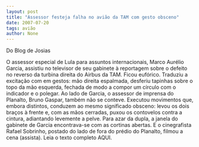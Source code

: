 ```yaml
---
layout: post
title: "Assessor festeja falha no avião da TAM com gesto obsceno"
date: 2007-07-20
tags: avião
author: None
---
```

Do Blog de Josias

O assessor especial de Lula para assuntos internacionais, Marco Aur&eacute;lio Garcia, assistiu no televisor de seu gabinete &agrave; reportagem sobre o defeito no reverso da turbina direita do Airbus da TAM. Ficou euf&oacute;rico. Traduziu a excita&ccedil;&atilde;o com em gestos: m&atilde;o direita espalmada, desferiu tapinhas sobre o topo da m&atilde;o esquerda, fechada de modo a compor um c&iacute;rculo com o indicador e o polegar.
Ao lado de Garcia, o assessor de imprensa do Planalto, Bruno Gaspar, tamb&eacute;m n&atilde;o se conteve. Executou movimentos que, embora distintos, conduzem ao mesmo significado obsceno: levou os dois bra&ccedil;os &agrave; frente e, com as m&atilde;os cerradas, puxou os contovelos contra a cintura, adiantando levemente a pelve. 
Para azar da dupla, a janela do gabinete de Garcia encontrava-se com as cortinas abertas. E o cinegrafista Rafael Sobrinho, postado do lado de fora do pr&eacute;dio do Planalto, filmou a cena (assista). 
Leia o texto completo AQUI. 